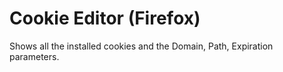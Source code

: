 
# Cookie Editor (Firefox)

Shows all the installed cookies and the Domain, Path, Expiration parameters.